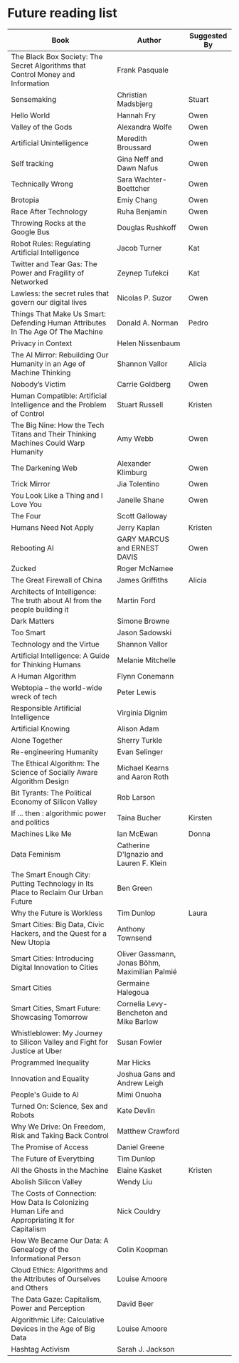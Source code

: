 # Future reading list

| Book          | Author      | Suggested By  |
| ------------- |-------------| --------------|
|The Black Box Society: The Secret Algorithms that Control Money and Information |	Frank Pasquale	| |
|Sensemaking	| Christian Madsbjerg	| Stuart |
| Hello World |	Hannah Fry	| Owen |
| Valley of the Gods |	Alexandra Wolfe	| Owen |
| Artificial Unintelligence	| Meredith Broussard	| Owen |
| Self tracking	| Gina Neff and Dawn Nafus | Owen |
| Technically Wrong	| Sara Wachter-Boettcher	| Owen |
| Brotopia	| Emiy Chang	| Owen |
| Race After Technology	| Ruha Benjamin	| Owen |
| Throwing Rocks at the Google Bus	| Douglas Rushkoff	| Owen |
| Robot Rules: Regulating Artificial Intelligence |	Jacob Turner	| Kat |
| Twitter and Tear Gas: The Power and Fragility of Networked |	Zeynep Tufekci	| Kat |
| Lawless: the secret rules that govern our digital lives	| Nicolas P. Suzor	| Owen |
| Things That Make Us Smart: Defending Human Attributes In The Age Of The Machine	| Donald A. Norman	| Pedro |
| Privacy in Context	| Helen Nissenbaum	| |
| The AI Mirror: Rebuilding Our Humanity in an Age of Machine Thinking |	Shannon Vallor	| Alicia |
| Nobody’s Victim	| Carrie Goldberg	| Owen |
| Human Compatible: Artificial Intelligence and the Problem of Control	| Stuart Russell |	Kristen |
| The Big Nine: How the Tech Titans and Their Thinking Machines Could Warp Humanity	| Amy Webb	| Owen |
| The Darkening Web	| Alexander Klimburg	| Owen |
| Trick Mirror	| Jia Tolentino	| Owen |
| You Look Like a Thing and I Love You	| Janelle Shane	| Owen |
| The Four	| Scott Galloway | |	
| Humans Need Not Apply	| Jerry Kaplan	| Kristen |
| Rebooting AI	| GARY MARCUS and ERNEST DAVIS | Owen |
| Zucked	| Roger McNamee	| |
| The Great Firewall of China	| James Griffiths	| Alicia |
|Architects of Intelligence: The truth about AI from the people building it	| Martin Ford |	|
|Dark Matters	| Simone Browne	| |
|Too Smart	| Jason Sadowski	| |
|Technology and the Virtue	| Shannon Vallor	| |
|Artificial Intelligence: A Guide for Thinking Humans	| Melanie Mitchelle | |	
|A Human Algorithm	| Flynn Conemann | |	
|Webtopia – the world-wide wreck of tech	| Peter Lewis | |	
|Responsible Artificial Intelligence	| Virginia Dignim	| |
|Artificial Knowing	| Alison Adam	| |
|Alone Together	| Sherry Turkle | |	
|Re-engineering Humanity	| Evan Selinger | |	
|The Ethical Algorithm: The Science of Socially Aware Algorithm Design	| Michael Kearns and Aaron Roth | |	
|Bit Tyrants: The Political Economy of Silicon Valley	| Rob Larson	| |
|If ... then : algorithmic power and politics	| Taina Bucher	| Kirsten |
|Machines Like Me	| Ian McEwan	| Donna |
|Data Feminism	| Catherine D'Ignazio and Lauren F. Klein | |	
|The Smart Enough City: Putting Technology in Its Place to Reclaim Our Urban Future	| Ben Green | |	
|Why the Future is Workless	| Tim Dunlop	| Laura |
|Smart Cities: Big Data, Civic Hackers, and the Quest for a New Utopia	| Anthony Townsend | |	
|Smart Cities: Introducing Digital Innovation to Cities	| Oliver Gassmann, Jonas Böhm, Maximilian Palmié	| |
|Smart Cities | Germaine Halegoua | |	
|Smart Cities, Smart Future: Showcasing Tomorrow	| Cornelia Levy-Bencheton and Mike Barlow	| |
|Whistleblower: My Journey to Silicon Valley and Fight for Justice at Uber	| Susan Fowler	| |
|Programmed Inequality	| Mar Hicks | |	
|Innovation and Equality	| Joshua Gans and Andrew Leigh | |	
|People's Guide to AI	| Mimi Onuoha | |	
|Turned On: Science, Sex and Robots	| Kate Devlin | |	
|Why We Drive: On Freedom, Risk and Taking Back Control	| Matthew Crawford	| |
|The Promise of Access	| Daniel Greene	| |
|The Future of Everytbing	| Tim Dunlop | |	
|All the Ghosts in the Machine	| Elaine Kasket	| Kristen |
|Abolish Silicon Valley	| Wendy Liu | |	
|The Costs of Connection: How Data Is Colonizing Human Life and Appropriating It for Capitalism	| Nick Couldry | |	
|How We Became Our Data: A Genealogy of the Informational Person | Colin Koopman | |	
|Cloud Ethics: Algorithms and the Attributes of Ourselves and Others	| Louise Amoore | |	
|The Data Gaze: Capitalism, Power and Perception	| David Beer	| |
|Algorithmic Life: Calculative Devices in the Age of Big Data	| Louise Amoore |	|
|Hashtag Activism	| Sarah J. Jackson | |	
